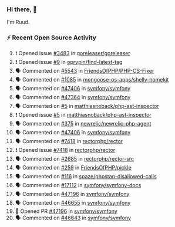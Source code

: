 ### Hi there, 👋

I'm Ruud.
 
### :zap: Recent Open Source Activity

<!--START_SECTION:activity-->
1. ❗️ Opened issue [#3483](https://github.com/goreleaser/goreleaser/issues/3483) in [goreleaser/goreleaser](https://github.com/goreleaser/goreleaser)
2. ❗️ Opened issue [#9](https://github.com/oprypin/find-latest-tag/issues/9) in [oprypin/find-latest-tag](https://github.com/oprypin/find-latest-tag)
3. 🗣 Commented on [#5543](https://github.com/FriendsOfPHP/PHP-CS-Fixer/issues/5543) in [FriendsOfPHP/PHP-CS-Fixer](https://github.com/FriendsOfPHP/PHP-CS-Fixer)
4. 🗣 Commented on [#1085](https://github.com/mongoose-os-apps/shelly-homekit/issues/1085) in [mongoose-os-apps/shelly-homekit](https://github.com/mongoose-os-apps/shelly-homekit)
5. 🗣 Commented on [#47406](https://github.com/symfony/symfony/issues/47406) in [symfony/symfony](https://github.com/symfony/symfony)
6. 🗣 Commented on [#47364](https://github.com/symfony/symfony/issues/47364) in [symfony/symfony](https://github.com/symfony/symfony)
7. 🗣 Commented on [#5](https://github.com/matthiasnoback/php-ast-inspector/issues/5) in [matthiasnoback/php-ast-inspector](https://github.com/matthiasnoback/php-ast-inspector)
8. ❗️ Opened issue [#5](https://github.com/matthiasnoback/php-ast-inspector/issues/5) in [matthiasnoback/php-ast-inspector](https://github.com/matthiasnoback/php-ast-inspector)
9. 🗣 Commented on [#375](https://github.com/newrelic/newrelic-php-agent/issues/375) in [newrelic/newrelic-php-agent](https://github.com/newrelic/newrelic-php-agent)
10. 🗣 Commented on [#47406](https://github.com/symfony/symfony/issues/47406) in [symfony/symfony](https://github.com/symfony/symfony)
11. 🗣 Commented on [#7418](https://github.com/rectorphp/rector/issues/7418) in [rectorphp/rector](https://github.com/rectorphp/rector)
12. ❗️ Opened issue [#7418](https://github.com/rectorphp/rector/issues/7418) in [rectorphp/rector](https://github.com/rectorphp/rector)
13. 🗣 Commented on [#2685](https://github.com/rectorphp/rector-src/issues/2685) in [rectorphp/rector-src](https://github.com/rectorphp/rector-src)
14. 🗣 Commented on [#259](https://github.com/FriendsOfPHP/pickle/issues/259) in [FriendsOfPHP/pickle](https://github.com/FriendsOfPHP/pickle)
15. 🗣 Commented on [#116](https://github.com/spaze/phpstan-disallowed-calls/issues/116) in [spaze/phpstan-disallowed-calls](https://github.com/spaze/phpstan-disallowed-calls)
16. 🗣 Commented on [#17112](https://github.com/symfony/symfony-docs/issues/17112) in [symfony/symfony-docs](https://github.com/symfony/symfony-docs)
17. 🗣 Commented on [#47196](https://github.com/symfony/symfony/issues/47196) in [symfony/symfony](https://github.com/symfony/symfony)
18. 🗣 Commented on [#46655](https://github.com/symfony/symfony/issues/46655) in [symfony/symfony](https://github.com/symfony/symfony)
19. 💪 Opened PR [#47196](https://github.com/symfony/symfony/pull/47196) in [symfony/symfony](https://github.com/symfony/symfony)
20. 🗣 Commented on [#46643](https://github.com/symfony/symfony/issues/46643) in [symfony/symfony](https://github.com/symfony/symfony)
<!--END_SECTION:activity-->
